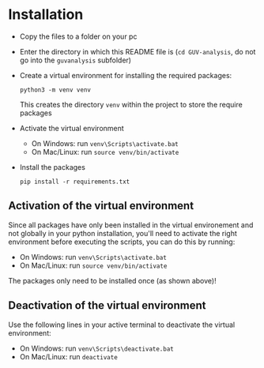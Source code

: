 # Installation

* Copy the files to a folder on your pc
* Enter the directory in which this README file is (`cd GUV-analysis`, do not go into the `guvanalysis` subfolder)
* Create a virtual environment for installing the required packages:

  `python3 -m venv venv`
  
  This creates the directory `venv` within the project to store the require packages
* Activate the virtual environment 
  * On Windows: run `venv\Scripts\activate.bat`
  * On Mac/Linux: run `source venv/bin/activate`
* Install the packages

  `pip install -r requirements.txt`

## Activation of the virtual environment

Since all packages have only been installed in the virtual environement and not globally in your python installation, you'll need to activate the right environment before executing the scripts, you can do this by running:

* On Windows: run `venv\Scripts\activate.bat`
* On Mac/Linux: run `source venv/bin/activate`

The packages only need to be installed once (as shown above)!

## Deactivation of the virtual environment

Use the following lines in your active terminal to deactivate the virtual environment:

* On Windows: run `venv\Scripts\deactivate.bat`
* On Mac/Linux: run `deactivate`
